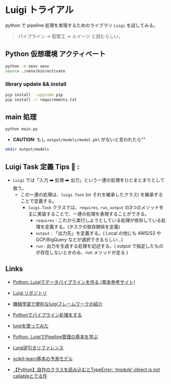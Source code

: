 # Luigi トライアル
python で pipeline 処理を実現するためのライブラリ `Luigi` を試してみる。

> パイプライン → 配管工 → ルイージ と読むらしい。

## Python 仮想環境 アクティベート

```sh
python -m venv venv
source ./venv/bin/activate
```

### library update && install

```sh
pip install --upgrade pip
pip install -r requirements.txt
```

## main 処理

```sh
python main.py
```

* **CAUTION:** もし `output/models/model.pkl` がないと言われたら""

```sh
mkdir output/models
```


## Luigi Task 定義 Tips 📝 :

* `Luigi` では「入力 ➡️  処理 ➡️  出力」という一連の処理をひとまとまりとして扱う。
  - この一連の処理は、`luigi.Task` (or それを継承したクラス) を継承することで定義する。
    - `luigi.Task` クラスでは、`requires`, `run`, `output` の3つのメソッドを主に実装することで、一連の処理を表現することができる。
	  - `requires` : これから実行しようとしている処理が依存している処理を定義する。(タスクの依存関係を定義)
	  - `output` : 「出力先」を定義する。( Local の他にも AWS/S3 や GCP/BigQuery などが選択できるらしい...)
	  - `run` : 出力を生成する処理を記述する。( output で指定したものが存在しないときのみ、run メソッドが走る )



## Links
* [Python: Luigiでデータパイプラインを作る (基本参考サイト)](https://ohke.hateblo.jp/entry/2018/04/07/230000)
* [Luigi リポジトリ](https://github.com/spotify/luigi)
* [機械学習で便利なluigiフレームワークの紹介](https://www.m3tech.blog/entry/2018/10/17/105115)

* [Pythonでパイプライン処理をする](https://qiita.com/yujikawa/items/208049ed2469f8e3fdd1)

* [luigiを使ってみた](https://www.nogawanogawa.com/entry/luigi_intro)
* [Python, LuigiでPipeline管理の基本を学ぶ](https://qiita.com/yuusei/items/6ba669a781b9f8ec7f63)

* [Luigi逆引きリファレンス](https://qiita.com/hagino3000/items/b9a7761dad1f352ec723#pandas%E3%81%AEdataframe%E3%82%92output%E3%81%AB%E3%81%97%E3%81%9F%E3%81%84)

* [scikit-learn基本の予測モデル](https://qiita.com/ground0state/items/25d2db49589b52d65396)

* [【Python】自作のクラスを読み込むとTypeError: 'module' object is not callableとでる件](https://chat-rate.com/it/3969/)

